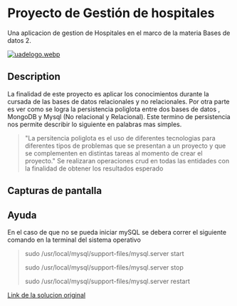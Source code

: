 # Proyecto de Gestión de hospitales
Una aplicacion de gestion de Hospitales en el marco de la materia Bases de datos 2.

[![uadelogo.webp](https://i.postimg.cc/gkfGW6Fc/uadelogo.webp)](https://postimg.cc/w7cC5Mjn)
## Description
La finalidad de este proyecto es aplicar los conocimientos durante la cursada de las bases de datos relacionales y no relacionales. Por otra parte es ver como se logra la persistencia poliglota entre dos bases de datos
, MongoDB y Mysql (No relacional y Relacional). Este termino de persistencia nos permite describir lo siguiente en palabras mas simples.

> "La persitencia poliglota es el uso de diferentes tecnologias para diferentes tipos de problemas que se presentan a un proyecto y que se complementen en distintas tareas al momento de crear el proyecto."
Se realizaran operaciones crud en todas las entidades con la finalidad de obtener los resultados esperado
## Capturas de pantalla
## Ayuda
En el caso de que no se pueda iniciar mySQL se debera correr el siguiente comando en la terminal del sistema operativo
> sudo /usr/local/mysql/support-files/mysql.server start
> 
> sudo /usr/local/mysql/support-files/mysql.server stop
> 
> sudo /usr/local/mysql/support-files/mysql.server restart
> 

[Link de la solucion original](https://stackoverflow.com/questions/41995912/macos-cant-start-mysql-server "Link de la solucion original")



